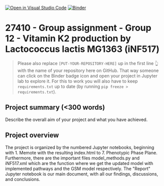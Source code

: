 [![Open in Visual Studio Code](https://classroom.github.com/assets/open-in-vscode-718a45dd9cf7e7f842a935f5ebbe5719a5e09af4491e668f4dbf3b35d5cca122.svg)](https://classroom.github.com/online_ide?assignment_repo_id=12060731&assignment_repo_type=AssignmentRepo)
[![Binder](https://mybinder.org/badge_logo.svg)](https://mybinder.org/v2/gh/27410/[PUT-YOUR-REPOSITORY-HERE]/main)

# 27410 - Group assignment - Group 12 - Vitamin K2 production by Lactococcus lactis MG1363 (iNF517)

> Please also replace `[PUT-YOUR-REPOSITORY-HERE]` up in the first line 👆 with the name of your repository here on GitHub.
> That way someone can click on the Binder badge icon and open your project in Jupyter lab to explore it.
> For this to work you will also have to keep `requirements.txt` up to date (by running `pip freeze > requirements.txt`).

## Project summary (<300 words)
Describe the overall aim of your project and what you have achieved.

## Project overview
The project is organized by the numbered Jupyter notebooks, beginning with 1. Memote with the resulting index.html to 7. Phenotypic Phase Plane. Furthermore, there are the important files model_methods.py and iNF517.xml which are the function where we get the updated model with implemented pathways and the GSM model respectively. The "Report" Jupyter notebook is our main document, with all our findings, discussions, and conclusions.

